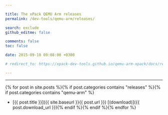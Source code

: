 ```yaml
---

title: The xPack QEMU Arm releases
permalink: /dev-tools/qemu-arm/releases/

search: exclude
github_editme: false

comments: false
toc: false

date: 2015-09-10 09:08:00 +0300

# redirect_to: https://xpack-dev-tools.github.io/qemu-arm-xpack/docs/releases/

---
```


___
{% for post in site.posts %}{% if post.categories contains "releases" %}{% if post.categories contains "qemu-arm" %}
* [{{ post.title }}]({{ site.baseurl }}{{ post.url }}) [(download)]({{ post.download_url }}){% endif %}{% endif %}{% endfor %}
